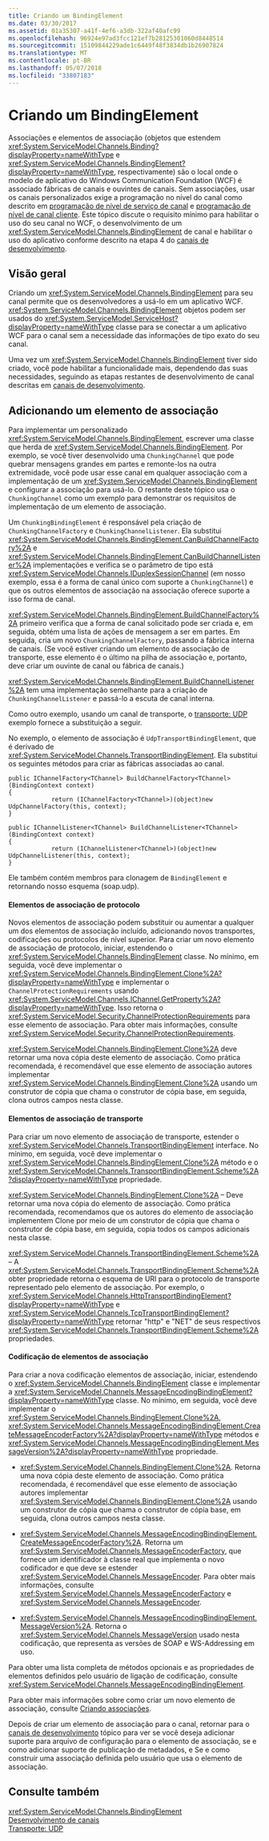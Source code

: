 ```yaml
---
title: Criando um BindingElement
ms.date: 03/30/2017
ms.assetid: 01a35307-a41f-4ef6-a3db-322af40afc99
ms.openlocfilehash: 96924e97ad3fcc121ef7b28125301060d8448514
ms.sourcegitcommit: 15109844229ade1c6449f48f3834db1b26907824
ms.translationtype: MT
ms.contentlocale: pt-BR
ms.lasthandoff: 05/07/2018
ms.locfileid: "33807183"
---
```

# <a name="creating-a-bindingelement"></a>Criando um BindingElement
Associações e elementos de associação (objetos que estendem <xref:System.ServiceModel.Channels.Binding?displayProperty=nameWithType> e <xref:System.ServiceModel.Channels.BindingElement?displayProperty=nameWithType>, respectivamente) são o local onde o modelo de aplicativo do Windows Communication Foundation (WCF) é associado fábricas de canais e ouvintes de canais. Sem associações, usar os canais personalizados exige a programação no nível do canal como descrito em [programação de nível de serviço de canal](../../../../docs/framework/wcf/extending/service-channel-level-programming.md) e [programação de nível de canal cliente](../../../../docs/framework/wcf/extending/client-channel-level-programming.md). Este tópico discute o requisito mínimo para habilitar o uso do seu canal no WCF, o desenvolvimento de um <xref:System.ServiceModel.Channels.BindingElement> de canal e habilitar o uso do aplicativo conforme descrito na etapa 4 do [canais de desenvolvimento](../../../../docs/framework/wcf/extending/developing-channels.md).  
  
## <a name="overview"></a>Visão geral  
 Criando um <xref:System.ServiceModel.Channels.BindingElement> para seu canal permite que os desenvolvedores a usá-lo em um aplicativo WCF. <xref:System.ServiceModel.Channels.BindingElement> objetos podem ser usados do <xref:System.ServiceModel.ServiceHost?displayProperty=nameWithType> classe para se conectar a um aplicativo WCF para o canal sem a necessidade das informações de tipo exato do seu canal.  
  
 Uma vez um <xref:System.ServiceModel.Channels.BindingElement> tiver sido criado, você pode habilitar a funcionalidade mais, dependendo das suas necessidades, seguindo as etapas restantes de desenvolvimento de canal descritas em [canais de desenvolvimento](../../../../docs/framework/wcf/extending/developing-channels.md).  
  
## <a name="adding-a-binding-element"></a>Adicionando um elemento de associação  
 Para implementar um personalizado <xref:System.ServiceModel.Channels.BindingElement>, escrever uma classe que herda de <xref:System.ServiceModel.Channels.BindingElement>. Por exemplo, se você tiver desenvolvido uma `ChunkingChannel` que pode quebrar mensagens grandes em partes e remonte-los na outra extremidade, você pode usar esse canal em qualquer associação com a implementação de um <xref:System.ServiceModel.Channels.BindingElement> e configurar a associação para usá-lo. O restante deste tópico usa o `ChunkingChannel` como um exemplo para demonstrar os requisitos de implementação de um elemento de associação.  
  
 Um `ChunkingBindingElement` é responsável pela criação de `ChunkingChannelFactory` e `ChunkingChannelListener`. Ela substitui <xref:System.ServiceModel.Channels.BindingElement.CanBuildChannelFactory%2A> e <xref:System.ServiceModel.Channels.BindingElement.CanBuildChannelListener%2A> implementações e verifica se o parâmetro de tipo está <xref:System.ServiceModel.Channels.IDuplexSessionChannel> (em nosso exemplo, essa é a forma de canal único com suporte a `ChunkingChannel`) e que os outros elementos de associação na associação oferece suporte a isso forma de canal.  
  
 <xref:System.ServiceModel.Channels.BindingElement.BuildChannelFactory%2A> primeiro verifica que a forma de canal solicitado pode ser criada e, em seguida, obtém uma lista de ações de mensagem a ser em partes. Em seguida, cria um novo `ChunkingChannelFactory`, passando a fábrica interna de canais. (Se você estiver criando um elemento de associação de transporte, esse elemento é o último na pilha de associação e, portanto, deve criar um ouvinte de canal ou fábrica de canais.)  
  
 <xref:System.ServiceModel.Channels.BindingElement.BuildChannelListener%2A> tem uma implementação semelhante para a criação de `ChunkingChannelListener` e passá-lo a escuta de canal interna.  
  
 Como outro exemplo, usando um canal de transporte, o [transporte: UDP](../../../../docs/framework/wcf/samples/transport-udp.md) exemplo fornece a substituição a seguir.  
  
 No exemplo, o elemento de associação é `UdpTransportBindingElement`, que é derivado de <xref:System.ServiceModel.Channels.TransportBindingElement>. Ela substitui os seguintes métodos para criar as fábricas associadas ao canal.  
  
```  
public IChannelFactory<TChannel> BuildChannelFactory<TChannel>(BindingContext context)  
{  
            return (IChannelFactory<TChannel>)(object)new UdpChannelFactory(this, context);  
}  
  
public IChannelListener<TChannel> BuildChannelListener<TChannel>(BindingContext context)  
{  
            return (IChannelListener<TChannel>)(object)new UdpChannelListener(this, context);  
}  
```  
  
 Ele também contém membros para clonagem de `BindingElement` e retornando nosso esquema (soap.udp).  
  
#### <a name="protocol-binding-elements"></a>Elementos de associação de protocolo  
 Novos elementos de associação podem substituir ou aumentar a qualquer um dos elementos de associação incluído, adicionando novos transportes, codificações ou protocolos de nível superior. Para criar um novo elemento de associação de protocolo, iniciar, estendendo o <xref:System.ServiceModel.Channels.BindingElement> classe. No mínimo, em seguida, você deve implementar o <xref:System.ServiceModel.Channels.BindingElement.Clone%2A?displayProperty=nameWithType> e implementar o `ChannelProtectionRequirements` usando <xref:System.ServiceModel.Channels.IChannel.GetProperty%2A?displayProperty=nameWithType>. Isso retorna o <xref:System.ServiceModel.Security.ChannelProtectionRequirements> para esse elemento de associação.  Para obter mais informações, consulte <xref:System.ServiceModel.Security.ChannelProtectionRequirements>.  
  
 <xref:System.ServiceModel.Channels.BindingElement.Clone%2A> deve retornar uma nova cópia deste elemento de associação. Como prática recomendada, é recomendável que esse elemento de associação autores implementar <xref:System.ServiceModel.Channels.BindingElement.Clone%2A> usando um construtor de cópia que chama o construtor de cópia base, em seguida, clona outros campos nesta classe.  
  
#### <a name="transport-binding-elements"></a>Elementos de associação de transporte  
 Para criar um novo elemento de associação de transporte, estender o <xref:System.ServiceModel.Channels.TransportBindingElement> interface. No mínimo, em seguida, você deve implementar o <xref:System.ServiceModel.Channels.BindingElement.Clone%2A> método e o <xref:System.ServiceModel.Channels.TransportBindingElement.Scheme%2A?displayProperty=nameWithType> propriedade.  
  
 <xref:System.ServiceModel.Channels.BindingElement.Clone%2A> – Deve retornar uma nova cópia do elemento de associação.  Como prática recomendada, recomendamos que os autores do elemento de associação implementem Clone por meio de um construtor de cópia que chama o construtor de cópia base, em seguida, copia todos os campos adicionais nesta classe.  
  
 <xref:System.ServiceModel.Channels.TransportBindingElement.Scheme%2A> – A <xref:System.ServiceModel.Channels.TransportBindingElement.Scheme%2A> obter propriedade retorna o esquema de URI para o protocolo de transporte representado pelo elemento de associação. Por exemplo, o <xref:System.ServiceModel.Channels.HttpTransportBindingElement?displayProperty=nameWithType> e <xref:System.ServiceModel.Channels.TcpTransportBindingElement?displayProperty=nameWithType> retornar "http" e "NET" de seus respectivos <xref:System.ServiceModel.Channels.TransportBindingElement.Scheme%2A> propriedades.  
  
#### <a name="encoding-binding-elements"></a>Codificação de elementos de associação  
 Para criar a nova codificação elementos de associação, iniciar, estendendo o <xref:System.ServiceModel.Channels.BindingElement> classe e implementar a <xref:System.ServiceModel.Channels.MessageEncodingBindingElement?displayProperty=nameWithType> classe. No mínimo, em seguida, você deve implementar o <xref:System.ServiceModel.Channels.BindingElement.Clone%2A>, <xref:System.ServiceModel.Channels.MessageEncodingBindingElement.CreateMessageEncoderFactory%2A?displayProperty=nameWithType> métodos e <xref:System.ServiceModel.Channels.MessageEncodingBindingElement.MessageVersion%2A?displayProperty=nameWithType> propriedade.  
  
-   <xref:System.ServiceModel.Channels.BindingElement.Clone%2A>. Retorna uma nova cópia deste elemento de associação. Como prática recomendada, é recomendável que esse elemento de associação autores implementar <xref:System.ServiceModel.Channels.BindingElement.Clone%2A> usando um construtor de cópia que chama o construtor de cópia base, em seguida, clona outros campos nesta classe.  
  
-   <xref:System.ServiceModel.Channels.MessageEncodingBindingElement.CreateMessageEncoderFactory%2A>. Retorna um <xref:System.ServiceModel.Channels.MessageEncoderFactory>, que fornece um identificador à classe real que implementa o novo codificador e que deve se estender <xref:System.ServiceModel.Channels.MessageEncoder>. Para obter mais informações, consulte <xref:System.ServiceModel.Channels.MessageEncoderFactory> e <xref:System.ServiceModel.Channels.MessageEncoder>.  
  
-   <xref:System.ServiceModel.Channels.MessageEncodingBindingElement.MessageVersion%2A>. Retorna o <xref:System.ServiceModel.Channels.MessageVersion> usado nesta codificação, que representa as versões de SOAP e WS-Addressing em uso.  
  
 Para obter uma lista completa de métodos opcionais e as propriedades de elementos definidos pelo usuário de ligação de codificação, consulte <xref:System.ServiceModel.Channels.MessageEncodingBindingElement>.  
  
 Para obter mais informações sobre como criar um novo elemento de associação, consulte [Criando associações](../../../../docs/framework/wcf/extending/creating-user-defined-bindings.md).  
  
 Depois de criar um elemento de associação para o canal, retornar para o [canais de desenvolvimento](../../../../docs/framework/wcf/extending/developing-channels.md) tópico para ver se você deseja adicionar suporte para arquivo de configuração para o elemento de associação, se e como adicionar suporte de publicação de metadados, e Se e como construir uma associação definida pelo usuário que usa o elemento de associação.  
  
## <a name="see-also"></a>Consulte também  
 <xref:System.ServiceModel.Channels.BindingElement>  
 [Desenvolvimento de canais](../../../../docs/framework/wcf/extending/developing-channels.md)  
 [Transporte: UDP](../../../../docs/framework/wcf/samples/transport-udp.md)
